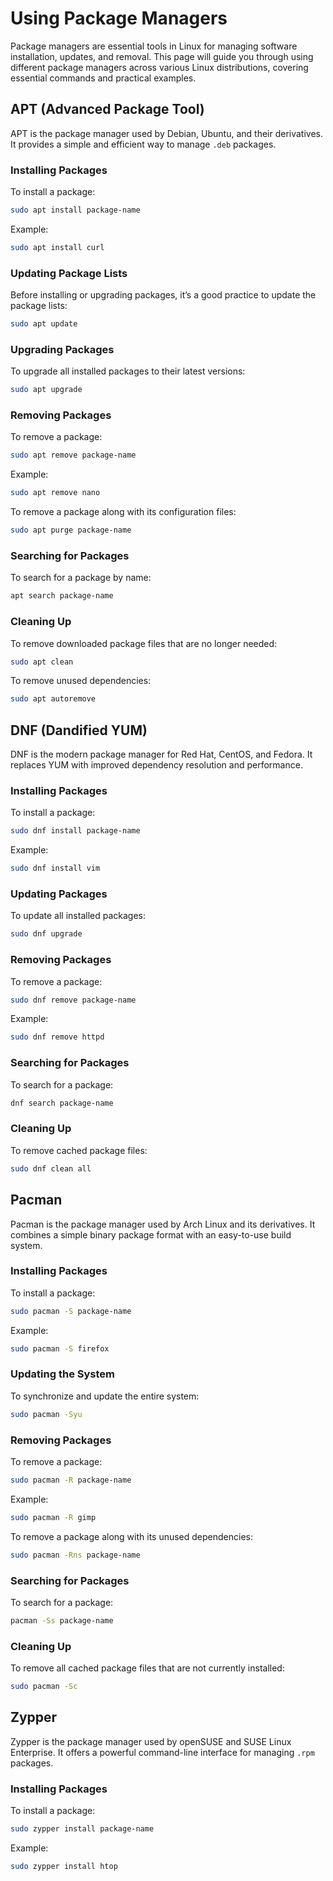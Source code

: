 # Using Package Managers

Package managers are essential tools in Linux for managing software installation, updates, and removal. This page will guide you through using different package managers across various Linux distributions, covering essential commands and practical examples.

## APT (Advanced Package Tool)

APT is the package manager used by Debian, Ubuntu, and their derivatives. It provides a simple and efficient way to manage `.deb` packages.

### Installing Packages

To install a package:

```bash
sudo apt install package-name
```

Example:

```bash
sudo apt install curl
```

### Updating Package Lists

Before installing or upgrading packages, it’s a good practice to update the package lists:

```bash
sudo apt update
```

### Upgrading Packages

To upgrade all installed packages to their latest versions:

```bash
sudo apt upgrade
```

### Removing Packages

To remove a package:

```bash
sudo apt remove package-name
```

Example:

```bash
sudo apt remove nano
```

To remove a package along with its configuration files:

```bash
sudo apt purge package-name
```

### Searching for Packages

To search for a package by name:

```bash
apt search package-name
```
### Cleaning Up

To remove downloaded package files that are no longer needed:

```bash
sudo apt clean
```

To remove unused dependencies:

```bash
sudo apt autoremove
```

## DNF (Dandified YUM)

DNF is the modern package manager for Red Hat, CentOS, and Fedora. It replaces YUM with improved dependency resolution and performance.

### Installing Packages

To install a package:

```bash
sudo dnf install package-name
```

Example:

```bash
sudo dnf install vim
```

### Updating Packages

To update all installed packages:

```bash
sudo dnf upgrade
```

### Removing Packages

To remove a package:

```bash
sudo dnf remove package-name
```

Example:

```bash
sudo dnf remove httpd
```

### Searching for Packages

To search for a package:

```bash
dnf search package-name
```

### Cleaning Up

To remove cached package files:

```bash
sudo dnf clean all
```

## Pacman

Pacman is the package manager used by Arch Linux and its derivatives. It combines a simple binary package format with an easy-to-use build system.

### Installing Packages

To install a package:

```bash
sudo pacman -S package-name
```

Example:

```bash
sudo pacman -S firefox
```

### Updating the System

To synchronize and update the entire system:

```bash
sudo pacman -Syu
```

### Removing Packages

To remove a package:

```bash
sudo pacman -R package-name
```

Example:

```bash
sudo pacman -R gimp
```

To remove a package along with its unused dependencies:

```bash
sudo pacman -Rns package-name
```

### Searching for Packages

To search for a package:

```bash
pacman -Ss package-name
```

### Cleaning Up

To remove all cached package files that are not currently installed:

```bash
sudo pacman -Sc
```

## Zypper

Zypper is the package manager used by openSUSE and SUSE Linux Enterprise. It offers a powerful command-line interface for managing `.rpm` packages.

### Installing Packages

To install a package:

```bash
sudo zypper install package-name
```

Example:

```bash
sudo zypper install htop
```


